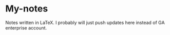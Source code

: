 # My-notes
Notes written in LaTeX. I probably will just push updates here instead of GA enterprise account.
